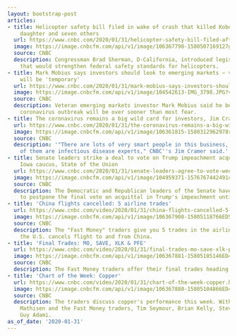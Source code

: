 ```yaml
---
layout: bootstrap-post
articles:
- title: Helicopter safety bill filed in wake of crash that killed Kobe Bryant, his
    daughter and seven others
  url: https://www.cnbc.com/2020/01/31/helicopter-safety-bill-filed-after-crash-that-killed-kobe-bryant-and-8-others.html
  image: https://image.cnbcfm.com/api/v1/image/106367798-1580507169127gettyimages-1188309777.jpeg?v=1580507211
  source: CNBC
  description: Congressman Brad Sherman, D-California, introduced legislation on Wednesday
    that would strengthen federal safety standards for helicopters.
- title: Mark Mobius says investors should look to emerging markets — virus impact
    will be 'temporary'
  url: https://www.cnbc.com/2020/01/31/mark-mobius-says-investors-should-look-to-emerging-markets-virus-impact-will-be-temporary.html
  image: https://image.cnbcfm.com/api/v1/image/104542613-IMG_3798.JPG?v=1546931910
  source: CNBC
  description: Veteran emerging markets investor Mark Mobius said he believes the
    coronavirus outbreak will be over sooner than most fear.
- title: The coronavirus remains a big wild card for investors, Jim Cramer says
  url: https://www.cnbc.com/2020/01/31/the-coronavirus-remains-a-big-wild-card-for-investors-jim-cramer-says.html
  image: https://image.cnbcfm.com/api/v1/image/106361815-1580312962978rts2zzdg.jpg?v=1580313043
  source: CNBC
  description: '"There are lots of very smart people in this business, but very few
    of them are infectious disease experts," CNBC''s Jim Cramer said.'
- title: Senate leaders strike a deal to vote on Trump impeachment acquittal after
    Iowa caucus, State of the Union
  url: https://www.cnbc.com/2020/01/31/senate-leaders-agree-to-vote-wednesday-on-trump-impeachment-acquittal.html
  image: https://image.cnbcfm.com/api/v1/image/104959371-1576767442491chuck.jpg?v=1576767470
  source: CNBC
  description: The Democratic and Republican leaders of the Senate have struck a deal
    to postpone the final vote on acquittal in Trump's impeachment until Wednesday.
- title: 'China flights cancelled: 5 airline trades'
  url: https://www.cnbc.com/video/2020/01/31/china-flights-cancelled-5-airline-trades.html
  image: https://image.cnbcfm.com/api/v1/image/106367908-15805118766ED5-REQ-NothingButTrades-013120.jpg?v=1580511875
  source: CNBC
  description: The "Fast Money" traders give you 5 trades in the airline sector as
    the U.S. cancels flight to and from China.
- title: 'Final Trades: MO, SAVE, XLK & PFE'
  url: https://www.cnbc.com/video/2020/01/31/final-trades-mo-save-xlk-pfe.html
  image: https://image.cnbcfm.com/api/v1/image/106367881-15805105146ED4-FM-013120FinalTrade.jpg?v=1580510513
  source: CNBC
  description: The Fast Money traders offer their final trades heading into next week.
- title: 'Chart of the Week: Copper'
  url: https://www.cnbc.com/video/2020/01/31/chart-of-the-week-copper.html
  image: https://image.cnbcfm.com/api/v1/image/106367880-15805104866ED4-FM-013120BlockC.jpg?v=1580510485
  source: CNBC
  description: The traders discuss copper's performance this week. With CNBC's Tyler
    Mathisen and the Fast Money traders, Tim Seymour, Brian Kelly, Steve Grasso and
    Guy Adami.
as_of_date: '2020-01-31'
---
```


